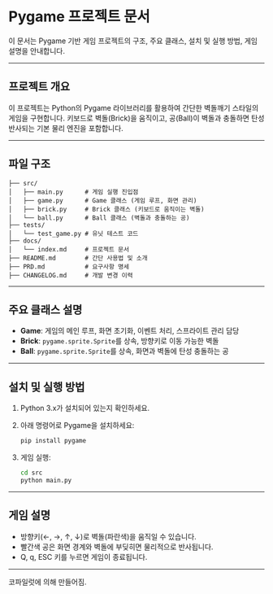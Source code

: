 # Pygame 프로젝트 문서

이 문서는 Pygame 기반 게임 프로젝트의 구조, 주요 클래스, 설치 및 실행 방법, 게임 설명을 안내합니다.

---

## 프로젝트 개요

이 프로젝트는 Python의 Pygame 라이브러리를 활용하여 간단한 벽돌깨기 스타일의 게임을 구현합니다. 키보드로 벽돌(Brick)을 움직이고, 공(Ball)이 벽돌과 충돌하면 탄성 반사되는 기본 물리 엔진을 포함합니다.

---

## 파일 구조

```text
├── src/
│   ├── main.py      # 게임 실행 진입점
│   ├── game.py      # Game 클래스 (게임 루프, 화면 관리)
│   ├── brick.py     # Brick 클래스 (키보드로 움직이는 벽돌)
│   └── ball.py      # Ball 클래스 (벽돌과 충돌하는 공)
├── tests/
│   └── test_game.py # 유닛 테스트 코드
├── docs/
│   └── index.md     # 프로젝트 문서
├── README.md        # 간단 사용법 및 소개
├── PRD.md           # 요구사항 명세
├── CHANGELOG.md     # 개발 변경 이력
```

---

## 주요 클래스 설명

- **Game**: 게임의 메인 루프, 화면 초기화, 이벤트 처리, 스프라이트 관리 담당
- **Brick**: `pygame.sprite.Sprite`를 상속, 방향키로 이동 가능한 벽돌
- **Ball**: `pygame.sprite.Sprite`를 상속, 화면과 벽돌에 탄성 충돌하는 공

---

## 설치 및 실행 방법

1. Python 3.x가 설치되어 있는지 확인하세요.
2. 아래 명령어로 Pygame을 설치하세요:

   ```bash
   pip install pygame
   ```

3. 게임 실행:

   ```bash
   cd src
   python main.py
   ```

---

## 게임 설명

- 방향키(←, →, ↑, ↓)로 벽돌(파란색)을 움직일 수 있습니다.
- 빨간색 공은 화면 경계와 벽돌에 부딪히면 물리적으로 반사됩니다.
- Q, q, ESC 키를 누르면 게임이 종료됩니다.

---

코파일럿에 의해 만들어짐.
